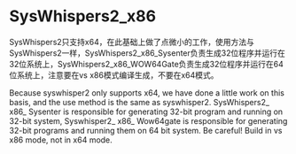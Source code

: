# SysWhispers2_x86

SysWhispers2只支持x64，在此基础上做了点微小的工作，使用方法与SysWhispers2一样，SysWhispers2_x86_Sysenter负责生成32位程序并运行在32位系统上，SysWhispers2_x86_WOW64Gate负责生成32位程序并运行在64位系统上，注意要在vs x86模式编译生成，不要在x64模式。

Because syswhisper2 only supports x64, we have done a little work on this basis, and the use method is the same as syswhisper2. SysWhispers2_ x86_ Sysenter is responsible for generating 32-bit program and running on 32-bit system, Syswhisper2_ x86_ Wow64gate is responsible for generating 32-bit programs and running them on 64 bit system. Be careful! Build in vs x86 mode, not in x64 mode.
